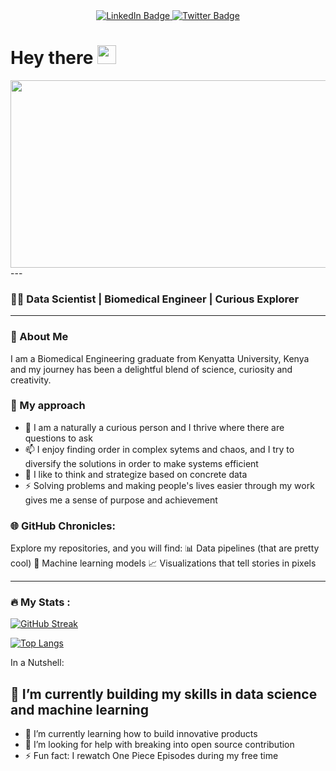 <div id="badges" align = "center">
  <a href="https://www.linkedin.com/in/wamuchie-colette-8a1730225/">
    <img src="https://img.shields.io/badge/LinkedIn-blue?style=for-the-badge&logo=linkedin&logoColor=white" alt="LinkedIn Badge"/>
  </a>
  <a href="https://twitter.com/cmuiruri99">
    <img src="https://img.shields.io/badge/Twitter-blue?style=for-the-badge&logo=twitter&logoColor=white" alt="Twitter Badge"/>
  </a>
</div>

<h1>
  Hey there
  <img src="https://media.giphy.com/media/hvRJCLFzcasrR4ia7z/giphy.gif" width="30px"/>
</h1>

<div align="center">
  <img src="https://media.giphy.com/media/v1.Y2lkPTc5MGI3NjExNHBmM2J3eXo0NGRnZGEwdHFzcmJyOXBxMmlnZWt1bzNiZHFzeWZlbCZlcD12MV9naWZzX3NlYXJjaCZjdD1n/3orieWI2gfsviR3oRi/giphy.gif" width="600" height="300"/>
</div>
---

### :man_technologist: Data Scientist | Biomedical Engineer | Curious Explorer
---

### 🌟 About Me
I am a Biomedical Engineering graduate from Kenyatta University, Kenya and my journey has been a delightful blend of science, curiosity and creativity.

### 🚀 My approach
- 🤔 I am a naturally a curious person and I thrive where there are questions to ask 
- 📫 I enjoy finding order in complex sytems and chaos, and I try to diversify the solutions in order to make systems efficient
- 🔭 I like to think and strategize based on concrete data
- ⚡ Solving problems and making people's lives easier through my work gives me a sense of purpose and achievement


### 🌐 GitHub Chronicles:
Explore my repositories, and you will find:
📊 Data pipelines (that are pretty cool)
🤖 Machine learning models 
📈 Visualizations that tell stories in pixels

---

### :fire: My Stats :
[![GitHub Streak](http://github-readme-streak-stats.herokuapp.com?user=muiruric&theme=dark&background=000000)](https://git.io/streak-stats)

[![Top Langs](https://github-readme-stats.vercel.app/api/top-langs/?username=muiruric&layout=compact&theme=vision-friendly-dark)](https://github.com/muiruric/github-readme-stats)



In a Nutshell: 
## 🔭 I’m currently building my skills in data science and machine learning 
- 🌱 I’m currently learning how to build innovative products
- 🤔 I’m looking for help with breaking into open source contribution
- ⚡ Fun fact: I rewatch One Piece Episodes during my free time


